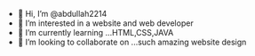 - 👋 Hi, I’m @abdullah2214
- 👀 I’m interested in a website and web developer 
- 🌱 I’m currently learning ...HTML,CSS,JAVA 
- 💞️ I’m looking to collaborate on ...such amazing website design 


<!---
abdullah2214/abdullah2214 is a ✨ special ✨ repository because its `README.md` (this file) appears on your GitHub profile.
You can click the Preview link to take a look at your changes.
--->
